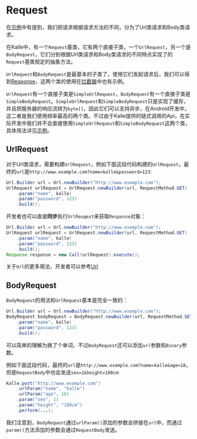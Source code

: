 # Request
在[示例](../sample)中有提到，我们把请求根据请求方法的不同，分为了Url类请求和Body类请求。

在Kalle中，有一个`Request`基类，它有两个直接子类，一个`UrlRequest`，另一个是`BodyRequest`，它们分别根据Url类请求和Body类请求的不同特点实现了的`Request`基类规定的抽象方法。

`UrlRequest`和`BodyRequest`是最基本的子类了，使用它们发起请求后，我们可以得到[Response](../response)，这两个类的使用在[拦截器](../config/interceptor.md)中也有示例。

`UrlRequest`有一个直接子类是`SimpleUrlRequest`，`BodyRequest`有一个直接子类是`SimpleBodyRequest`。`SimpleUrlRequest`和`SimpleBodyRequest`只是实现了缓存，并且把服务器的响应流转为`byte[]`，因此它们可以支持异步，在Android开发中，这二者是我们使用频率最高的两个类。不过由于Kalle提供的链式调用的Api，在实际开发中我们并不会直接使用`SimpleUrlRequest`和`SimpleBodyRequest`这两个类，具体用法详见[示例](../sample)。

## UrlRequest
对于Url类请求，需要构建`UrlRequest`，例如下面这段代码构建的`UrlRequest`，最终的`url`是`http://www.example.com?name=kalle&password=123`:
```java
Url.Builder url = Url.newBuilder("http://www.example.com");
UrlRequest urlRequest = UrlRequest.newBuilder(url, RequestMethod.GET)
    .param("name", kalle)
    .param("password", 123)
    .build();
```

开发者也可以直接**同步**执行`UrlReuqest`来获取`Response`对象：
```java
Url.Builder url = Url.newBuilder("http://www.example.com");
UrlRequest urlRequest = UrlRequest.newBuilder(url, RequestMethod.GET)
    .param("name", kalle)
    .param("password", 123)
    .build();
Response response = new Call(urlRequest).execute();
```

关于`Url`的更多用法，开发者可以参考[Url](../url)

## BodyRequest
`BodyRequest`的用法和`UrlRequest`基本是完全一致的：
```java
Url.Builder url = Url.newBuilder("http://www.example.com");
BodyRequest bodyRequest = BodyRequest.newBuilder(url, RequestMethod.GET)
    .param("name", kalle)
    .param("password", 123)
    .build();
```

可以简单的理解为换了个单词，不过`BodyRequest`还可以添加`url`参数和`Binary`参数。

例如下面这段代码，最终的`url`是`http://www.example.com?name=kalle&age=18`，但是`RequestBody`中也会发送`sex=1&height=180cm`:
```java
Kalle.post("http://www.example.com")
    .urlParam("name", "kalle")
    .urlParam("age", 18)
    .param("sex", 1)
    .param("height", "180cm")
    .perform(...);
```

我们注意到，`BodyRequest`通过`urlParam()`添加的参数会拼接在`url`中，而通过`param()`方法添加的参数会通过`RequestBody`发送。